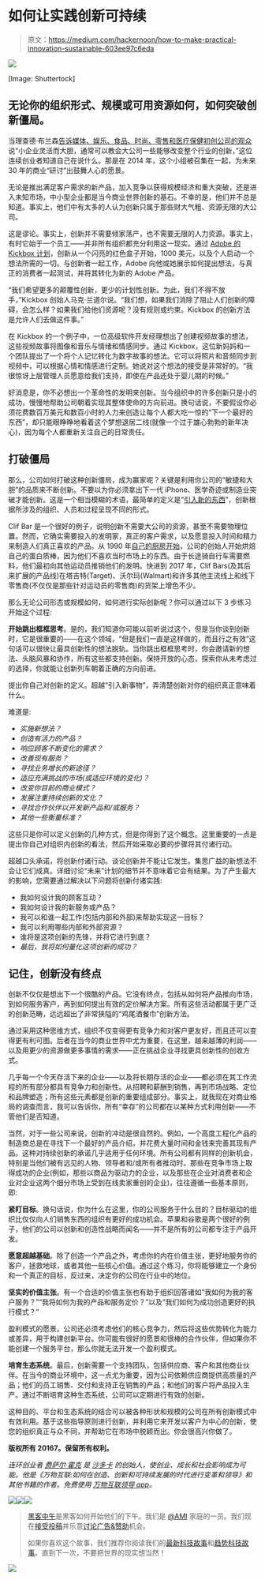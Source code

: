 # 如何让实践创新可持续

> 原文：<https://medium.com/hackernoon/how-to-make-practical-innovation-sustainable-603ee97c6eda>

![](img/134dbe011f7277723113b4a1de686bed.png)

[Image: Shuttertock]

## 无论你的组织形式、规模或可用资源如何，如何突破创新僵局。

当理查德·布兰森[告诉媒体、娱乐、食品、时尚、零售和医疗保健初创公司的观众](https://www.virgin.com/entrepreneur/start-ups-join-richard-branson-for-30-year-brainstorm)说“小企业灵活而大胆，通常可以教会大公司一些能够改变整个行业的创新，”这位连续创业者知道自己在说什么。那是在 2014 年，这个小组被召集在一起，为未来 30 年的商业“研讨”出鼓舞人心的愿景。

无论是推出满足客户需求的新产品，加入竞争以获得规模经济和重大突破，还是进入未知市场，中小型企业都是当今商业世界创新的基石。不幸的是，他们并不总是知道。事实上，他们中有太多的人认为创新只属于那些财大气粗、资源无限的大公司。

这是谬论。事实上，创新并不需要倾家荡产，也不需要无限的人力资源。事实上，有时它始于一个员工——并非所有组织都充分利用这一现实。通过 [Adobe 的 Kickbox 计划](http://blogs.adobe.com/adobelife/adobe-life-magazine/v1/innovation-revolution/)，创新从一个闪亮的红色盒子开始，1000 美元，以及个人启动一个想法所需的一切。与创新者一起工作，Adobe 向他或她展示如何提出想法，与真正的消费者一起测试，并将其转化为新的 Adobe 产品。

“我们希望更多的颠覆性创新，更少的计划性创新。为此，我们不得不放手，”Kickbox 创始人马克·兰道尔说。“我们想，如果我们消除了阻止人们创新的障碍，会怎么样？如果我们给他们资源呢？没有规则或约束。Kickbox 的创新方法是允许人们去做这件事。”

在 Kickbox 的一个例子中，一位高级软件开发经理想出了创建视频故事的想法，这些视频故事将图像和音乐与情绪和情感同步。通过 Kickbox，这位新妈妈和一个团队提出了一个将个人记忆转化为数字故事的想法。它可以将照片和音频同步到视频中，可以根据心情和情感进行定制。她说对这个想法的接受是非常好的。“我很惊讶上层管理人员愿意给我们支持，即使在产品还处于婴儿期的时候。”

好消息是，你不必想出一个革命性的发明来创新。当今组织中的许多创新只是小的成功，慢慢地帮助公司朝着实现其整体使命的方向前进。换句话说，不要假设你必须花费数百万美元和数百小时的人力来创造让每个人都大吃一惊的“下一个最好的东西”，却只能眼睁睁地看着这个梦想退居二线(就像一个过于雄心勃勃的新年决心)，因为每个人都重新关注自己的日常责任。

## 打破僵局

那么，公司如何打破这种创新僵局，成为赢家呢？关键是利用你公司的“敏捷和大胆”的品质来不断创新。不要以为你必须拿出下一代 iPhone、医学奇迹或制造业突破才能创新。这是一个相当模糊的术语，最简单的定义是“[引入新的东西](https://www.merriam-webster.com/dictionary/innovation)”，创新根据所涉及的组织、人员和过程呈现不同的形式。

Clif Bar 是一个很好的例子，说明创新不需要大公司的资源，甚至不需要物理位置。然而，它确实需要投入的发明家，真正的客户需求，以及愿意投入时间和精力来制造人们真正喜欢的产品。从 1990 年[自己的厨房开始](http://www.clifbar.com/article/how-we-got-started)，公司的创始人开始烘焙自己的蛋白质棒，因为他们不喜欢当时市场上的东西。由于长途骑自行车需要燃料，他们最初向其他运动员推销他们的发明。快进到 2017 年，Clif Bars(及其后来扩展的产品线)在塔吉特(Target)、沃尔玛(Walmart)和许多其他主流线上和线下零售商(不仅仅是那些针对运动员的零售商)的货架上增色不少。

那么无论公司形态或规模如何，如何进行实际创新呢？你可以通过以下 3 步练习开始这个过程:

**开始跳出框框思考**。是的，我们知道你可能以前听说过这个，但是当你谈到创新时，它是很重要的——在这个领域，“但是我们一直是这样做的，而且行之有效”这句话可以很快让最具创新性的想法脱轨。当你跳出框框思考时，你会邀请新的想法、头脑风暴和协作，所有这些都支持创新。保持开放的心态，探索你从未考虑过的选择，你就能让创新列车朝着正确的方向前进。

提出你自己对创新的定义。超越“引入新事物”，弄清楚创新对你的组织真正意味着什么。

难道是:

*   *实施新想法？*
*   *创造有活力的产品？*
*   *响应顾客不断变化的需求？*
*   *改善现有服务？*
*   *寻找业务增长的新途径？*
*   *适应充满挑战的市场(或适应环境的变化)？*
*   *改变你目前的商业模式？*
*   *发展注重持续创新的文化？*
*   *寻找合作伙伴以开发新产品和/或服务？*
*   *其他一些衡量标准？*

这些只是你可以定义创新的几种方式，但是你得到了这个概念。这里重要的一点是提出你自己对组织内创新的看法，然后开始采取必要的步骤将其付诸行动。

超越口头承诺，将创新付诸行动。谈论创新并不能让它发生。集思广益的新想法不会让它们成真。详细讨论“未来”计划的细节并不意味着它会有结果。为了产生最大的影响，您需要通过解决以下问题将创新付诸实践:

*   我如何设计我的顾客互动？
*   我如何设计我的新服务或产品？
*   我可以和谁一起工作(包括内部和外部)来帮助实现这一目标？
*   我可以利用哪些内部和外部资源？
*   谁将是这项创新的先锋，并将它进行到底？
*   *最后，我将如何量化这项创新的成功？*

## 记住，创新没有终点

创新不仅仅是想出下一个很酷的产品。它没有终点，包括从如何将产品推向市场，到如何服务客户，再到如何提出有效的定价解决方案。所有这些活动都属于更广泛的创新范畴，远远超出了非常狭隘的“鸡尾酒餐巾”创新方法。

通过采用这种思维方式，组织不仅变得更有竞争力和对客户更友好，而且还可以变得更有利可图。后者在当今的商业世界中尤为重要，在这里，越来越薄的利润——以及用更少的资源做更多事情的需求——正在挑战企业寻找更具创新性的创收方式。

几乎每一个今天存活下来的企业——以及将长期存活的企业——都必须在其工作流程的所有部分都具有竞争力和创新性。从招聘和薪酬到销售，再到市场战略、定位和品牌塑造；所有这些元素都是创新的重要组成部分。事实上，就我现在对商业格局的调查而言，我可以告诉你，所有“幸存”的公司都在以某种方式利用创新——不管他们是否知道。

当然，对于一些公司来说，创新的冲动是很自然的。例如，一个高度工程化产品的制造商总是在寻找下一个最好的产品介绍，并花费大量时间和金钱来完善其现有产品。这种对持续创新的承诺几乎适用于任何环境。所有公司都有同样的创新机会，特别是当他们被有远见的人物、领导者和/或所有者推动时。那些在竞争市场上取得成功的企业(例如，那些以商品为驱动力的企业，以及那些在企业对消费者和企业对企业这两个细分市场上受到在线卖家重创的企业)，往往遵循一些基本原则，即:

**紧盯目标**。换句话说，你为什么在这里，你的公司服务于什么目的？目标驱动的组织比仅仅向人们销售东西的组织有更好的成功机会。苹果和谷歌是两个很好的例子，他们的公司以创新和创造性战略而闻名——并不是所有的公司都专注于产品开发。

**愿意超越基础**。除了创造一个产品之外，考虑你的内在价值主张，更好地服务你的客户，拯救地球，或者其他一些核心价值。通过这个练习，你将能够建立一个身份和一个真正的目标，反过来，决定你的公司在行业中的地位。

**坚实的价值主张**。有一个合适的价值主张也有助于组织回答诸如“我如何为我的客户服务？”“我将如何为我的产品和服务定价？”以及“我们如何为成功创造更好的执行模式？”

盈利模式的愿景。公司还必须考虑他们的核心竞争力，然后将这些优势转化为能力或差异，用于构建创新平台。你可能有很好的愿景和很棒的合作伙伴，但如果你不能创建一个服务平台，那么你就无法开发一个盈利模式。

**培育生态系统**。最后，创新需要一个支持团队，包括供应商、客户和其他商业伙伴。在当今的商业环境中，这一点尤为重要，因为公司依赖供应商提供高质量的产品；他们的员工销售、交付和支持正在销售的产品；和他们的客户将产品投入生产。通过不断培育这种生态系统，公司可以定期进行有效的创新。

这种目的、平台和生态系统的结合可以被各种形状和规模的公司在所有创新模式中有效利用。基于这些指导原则进行创新，并利用它来开发以客户为中心的创新，使您的组织真正与众不同，并帮助它在市场中脱颖而出。你会很高兴你做了。

**版权所有 20167。保留所有权利。**

*连环创业者* [*费萨尔·霍克*](http://www.fastcompany.com/user/faisal-hoque) *是* [*沙多卡*](http://www.shadoka.com/) *的创始人，使创业、成长和社会影响成为可能。他是《万物互联:如何在创造、创新和可持续发展的时代进行变革和领导》和其他书籍的作者。免费使用* [*万物互联领导 app*](http://app.everythingconnectsthebook.com/login.php)*。*

[![](img/50ef4044ecd4e250b5d50f368b775d38.png)](http://bit.ly/HackernoonFB)[![](img/979d9a46439d5aebbdcdca574e21dc81.png)](https://goo.gl/k7XYbx)[![](img/2930ba6bd2c12218fdbbf7e02c8746ff.png)](https://goo.gl/4ofytp)

> [黑客中午](http://bit.ly/Hackernoon)是黑客如何开始他们的下午。我们是 [@AMI](http://bit.ly/atAMIatAMI) 家庭的一员。我们现在[接受投稿](http://bit.ly/hackernoonsubmission)并乐意[讨论广告&赞助](mailto:partners@amipublications.com)机会。
> 
> 如果你喜欢这个故事，我们推荐你阅读我们的[最新科技故事](http://bit.ly/hackernoonlatestt)和[趋势科技故事](https://hackernoon.com/trending)。直到下一次，不要把世界的现实想当然！

![](img/be0ca55ba73a573dce11effb2ee80d56.png)